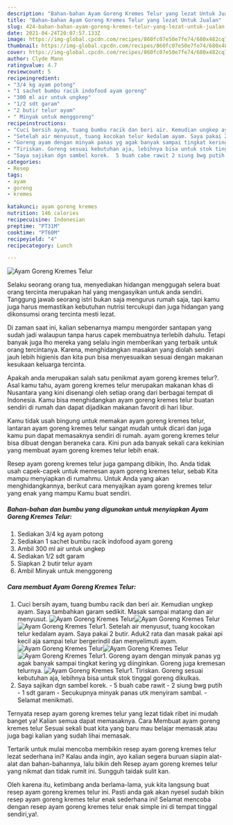 ```yaml
---
description: "Bahan-bahan Ayam Goreng Kremes Telur yang lezat Untuk Jualan"
title: "Bahan-bahan Ayam Goreng Kremes Telur yang lezat Untuk Jualan"
slug: 424-bahan-bahan-ayam-goreng-kremes-telur-yang-lezat-untuk-jualan
date: 2021-04-24T20:07:57.133Z
image: https://img-global.cpcdn.com/recipes/860fc07e50e7fe74/680x482cq70/ayam-goreng-kremes-telur-foto-resep-utama.jpg
thumbnail: https://img-global.cpcdn.com/recipes/860fc07e50e7fe74/680x482cq70/ayam-goreng-kremes-telur-foto-resep-utama.jpg
cover: https://img-global.cpcdn.com/recipes/860fc07e50e7fe74/680x482cq70/ayam-goreng-kremes-telur-foto-resep-utama.jpg
author: Clyde Mann
ratingvalue: 4.7
reviewcount: 5
recipeingredient:
- "3/4 kg ayam potong"
- "1 sachet bumbu racik indofood ayam goreng"
- "300 ml air untuk ungkep"
- "1/2 sdt garam"
- "2 butir telur ayam"
- " Minyak untuk menggoreng"
recipeinstructions:
- "Cuci bersih ayam, tuang bumbu racik dan beri air. Kemudian ungkep ayam. Saya tambahkan garam sedikit. Masak sampai matang dan air menyusut."
- "Setelah air menyusut, tuang kocokan telur kedalam ayam. Saya pakai 2 butir. Aduk2 rata dan masak pakai api kecil aja sampai telur bergerindil dan menyelimuti ayam."
- "Goreng ayam dengan minyak panas yg agak banyak sampai tingkat kering yg diinginkan. Goreng juga kremesan telurnya."
- "Tiriskan. Goreng sesuai kebutuhan aja, lebihnya bisa untuk stok tinggal goreng dikulkas."
- "Saya sajikan dgn sambel korek.  5 buah cabe rawit 2 siung bwg putih 1 sdt garam Secukupnya minyak panas utk menyiram sambal.  Selamat menikmati."
categories:
- Resep
tags:
- ayam
- goreng
- kremes

katakunci: ayam goreng kremes 
nutrition: 146 calories
recipecuisine: Indonesian
preptime: "PT31M"
cooktime: "PT60M"
recipeyield: "4"
recipecategory: Lunch

---
```



![Ayam Goreng Kremes Telur](https://img-global.cpcdn.com/recipes/860fc07e50e7fe74/680x482cq70/ayam-goreng-kremes-telur-foto-resep-utama.jpg)

Selaku seorang orang tua, menyediakan hidangan menggugah selera buat orang tercinta merupakan hal yang mengasyikan untuk anda sendiri. Tanggung jawab seorang istri bukan saja mengurus rumah saja, tapi kamu juga harus memastikan kebutuhan nutrisi tercukupi dan juga hidangan yang dikonsumsi orang tercinta mesti lezat.

Di zaman  saat ini, kalian sebenarnya mampu mengorder santapan yang sudah jadi walaupun tanpa harus capek membuatnya terlebih dahulu. Tetapi banyak juga lho mereka yang selalu ingin memberikan yang terbaik untuk orang tercintanya. Karena, menghidangkan masakan yang diolah sendiri jauh lebih higienis dan kita pun bisa menyesuaikan sesuai dengan makanan kesukaan keluarga tercinta. 



Apakah anda merupakan salah satu penikmat ayam goreng kremes telur?. Asal kamu tahu, ayam goreng kremes telur merupakan makanan khas di Nusantara yang kini disenangi oleh setiap orang dari berbagai tempat di Indonesia. Kamu bisa menghidangkan ayam goreng kremes telur buatan sendiri di rumah dan dapat dijadikan makanan favorit di hari libur.

Kamu tidak usah bingung untuk memakan ayam goreng kremes telur, lantaran ayam goreng kremes telur sangat mudah untuk dicari dan juga kamu pun dapat memasaknya sendiri di rumah. ayam goreng kremes telur bisa dibuat dengan beraneka cara. Kini pun ada banyak sekali cara kekinian yang membuat ayam goreng kremes telur lebih enak.

Resep ayam goreng kremes telur juga gampang dibikin, lho. Anda tidak usah capek-capek untuk memesan ayam goreng kremes telur, sebab Kita mampu menyiapkan di rumahmu. Untuk Anda yang akan menghidangkannya, berikut cara menyajikan ayam goreng kremes telur yang enak yang mampu Kamu buat sendiri.

<!--inarticleads1-->

##### Bahan-bahan dan bumbu yang digunakan untuk menyiapkan Ayam Goreng Kremes Telur:

1. Sediakan 3/4 kg ayam potong
1. Sediakan 1 sachet bumbu racik indofood ayam goreng
1. Ambil 300 ml air untuk ungkep
1. Sediakan 1/2 sdt garam
1. Siapkan 2 butir telur ayam
1. Ambil  Minyak untuk menggoreng




<!--inarticleads2-->

##### Cara membuat Ayam Goreng Kremes Telur:

1. Cuci bersih ayam, tuang bumbu racik dan beri air. Kemudian ungkep ayam. Saya tambahkan garam sedikit. Masak sampai matang dan air menyusut.
<img src="https://img-global.cpcdn.com/steps/e68af6a404215f7f/160x128cq70/ayam-goreng-kremes-telur-langkah-memasak-1-foto.jpg" alt="Ayam Goreng Kremes Telur"><img src="https://img-global.cpcdn.com/steps/18ace4adc789508f/160x128cq70/ayam-goreng-kremes-telur-langkah-memasak-1-foto.jpg" alt="Ayam Goreng Kremes Telur"><img src="https://img-global.cpcdn.com/steps/999a5b28d27f36ec/160x128cq70/ayam-goreng-kremes-telur-langkah-memasak-1-foto.jpg" alt="Ayam Goreng Kremes Telur">1. Setelah air menyusut, tuang kocokan telur kedalam ayam. Saya pakai 2 butir. Aduk2 rata dan masak pakai api kecil aja sampai telur bergerindil dan menyelimuti ayam.
<img src="https://img-global.cpcdn.com/steps/75f20d47f591d89c/160x128cq70/ayam-goreng-kremes-telur-langkah-memasak-2-foto.jpg" alt="Ayam Goreng Kremes Telur"><img src="https://img-global.cpcdn.com/steps/af88ed7640f0acc7/160x128cq70/ayam-goreng-kremes-telur-langkah-memasak-2-foto.jpg" alt="Ayam Goreng Kremes Telur"><img src="https://img-global.cpcdn.com/steps/19658f592539b23e/160x128cq70/ayam-goreng-kremes-telur-langkah-memasak-2-foto.jpg" alt="Ayam Goreng Kremes Telur">1. Goreng ayam dengan minyak panas yg agak banyak sampai tingkat kering yg diinginkan. Goreng juga kremesan telurnya.
<img src="https://img-global.cpcdn.com/steps/dd67c383e416a5b2/160x128cq70/ayam-goreng-kremes-telur-langkah-memasak-3-foto.jpg" alt="Ayam Goreng Kremes Telur">1. Tiriskan. Goreng sesuai kebutuhan aja, lebihnya bisa untuk stok tinggal goreng dikulkas.
1. Saya sajikan dgn sambel korek.  - 5 buah cabe rawit - 2 siung bwg putih - 1 sdt garam - Secukupnya minyak panas utk menyiram sambal.  - Selamat menikmati.




Ternyata resep ayam goreng kremes telur yang lezat tidak ribet ini mudah banget ya! Kalian semua dapat memasaknya. Cara Membuat ayam goreng kremes telur Sesuai sekali buat kita yang baru mau belajar memasak atau juga bagi kalian yang sudah lihai memasak.

Tertarik untuk mulai mencoba membikin resep ayam goreng kremes telur lezat sederhana ini? Kalau anda ingin, ayo kalian segera buruan siapin alat-alat dan bahan-bahannya, lalu bikin deh Resep ayam goreng kremes telur yang nikmat dan tidak rumit ini. Sungguh taidak sulit kan. 

Oleh karena itu, ketimbang anda berlama-lama, yuk kita langsung buat resep ayam goreng kremes telur ini. Pasti anda gak akan nyesel sudah bikin resep ayam goreng kremes telur enak sederhana ini! Selamat mencoba dengan resep ayam goreng kremes telur enak simple ini di tempat tinggal sendiri,ya!.

